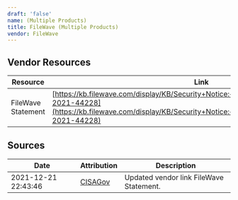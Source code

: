 ```yaml
---
draft: 'false'
name: (Multiple Products)
title: FileWave (Multiple Products)
vendor: FileWave
---
```


## Vendor Resources
| Resource | Link |
| --- | --- |
| FileWave Statement | [https://kb.filewave.com/display/KB/Security+Notice:+Apache+log4j+Vulnerability+CVE-2021-44228](https://kb.filewave.com/display/KB/Security+Notice:+Apache+log4j+Vulnerability+CVE-2021-44228) |



## Sources
| Date | Attribution | Description |
| --- | --- | --- |
| 2021-12-21 22:43:46 | [CISAGov](https://raw.githubusercontent.com/cisagov/log4j-affected-db/develop/README.md) | Updated vendor link FileWave Statement.  |

